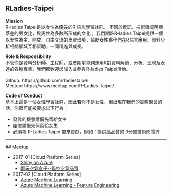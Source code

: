 ## RLadies-Taipei
<p>
    <b>Mission</b><br>
        R-ladies Taipei是以女性為優先的R 語言學習社群。
        不同於資訊、技術領域明顯落差的男女比，與男性為多數所形成的文化；
        我們期許R-ladies Taipei提供一個以女性為主、開放、自由交流的學習環境，鼓勵女性夥伴們在R語言應用、資料分析相關領域互相幫助，一同精進與成長。
</p>
<p>
    <b>Role & Responsibility</b><br>
        不管你是資料分析師、工程師，或者期望能夠運用R對資料解讀、分析、呈現及表達的各種專業，我們都歡迎您加入並參與R-ladies Taipei活動。<br><br>
        Github: https://github.com/rladiestaipei<br>
        Meetup: https://www.meetup.com/R-Ladies-Taipei/<br>
</p>
<p>
    <b>Code of Conduct</b><br>
    基本上這是一個女性學習社群，因此若你不是女性，但出現在我們的實體聚會的話，你很可能被要求以下行為：<br>
    <ul type=disc>
        <li>發言的機會請優先留給女生</li>
        <li>座位請優先保留給女生</li>
        <li>必須為 R-Ladies Taipei 帶來貢獻，例如：提供高品質的 3分鐘技術閃電秀</li>
    </ul>
</p>    
<hr size="1">
## Meetup
<ul type=disc>
    <li> 2017-01 [Cloud Platform Series]
        <ul type=square>
            <li> <a href="" target="_blank">Shiny on Azure</a> </li>
            <li> <a href="" target="_blank">翻玩空氣盒子--監控空氣品質</a> </li>
        </ul>
    </li>
    <li> 2017-02 [Cloud Platform Series]
        <ul type=square>
            <li> <a href="" target="_blank">Azure Machine Learning</a> </li>
            <li> <a href="" target="_blank">Azure Machine Learning - Feature Engineering </a> </li>
        </ul>
    </li>
</ul>
